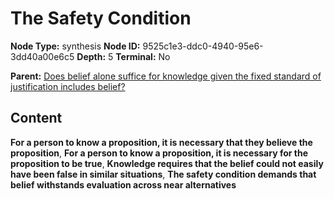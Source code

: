 # The Safety Condition

**Node Type:** synthesis
**Node ID:** 9525c1e3-ddc0-4940-95e6-3dd40a00e6c5
**Depth:** 5
**Terminal:** No

**Parent:** [Does belief alone suffice for knowledge given the fixed standard of justification includes belief?](does-belief-alone-suffice-for-knowledge-given-the-fixed-standard-of-justification-includes-belief-antithesis-1cbcc0d1-1edb-49d1-9a2e-6efbe3df543e.md)

## Content

**For a person to know a proposition, it is necessary that they believe the proposition**, **For a person to know a proposition, it is necessary for the proposition to be true**, **Knowledge requires that the belief could not easily have been false in similar situations**, **The safety condition demands that belief withstands evaluation across near alternatives**
